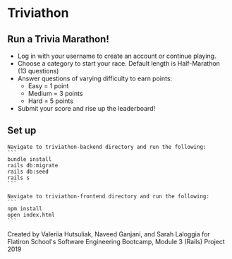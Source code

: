 # Triviathon
## Run a Trivia Marathon!
- Log in with your username to create an account or continue playing.
- Choose a category to start your race. Default length is Half-Marathon (13 questions)
- Answer questions of varying difficulty to earn points:
    - Easy = 1 point 
    - Medium = 3 points
    - Hard = 5 points
- Submit your score and rise up the leaderboard!

## Set up
    Navigate to triviathon-backend directory and run the following:
    ```
    bundle install
    rails db:migrate
    rails db:seed
    rails s
    ``` 

    Navigate to triviathon-frontend directory and run the following:
    ```
    npm install
    open index.html
    ```

Created by Valeriia Hutsuliak, Naveed Ganjani, and Sarah Laloggia for Flatiron School's Software Engineering Bootcamp, Module 3 (Rails) Project 2019